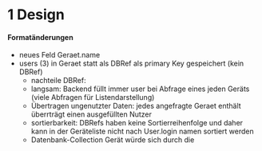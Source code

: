 1 Design
========

#### Formatänderungen
- neues Feld Geraet.name
- users (3) in Geraet statt als DBRef als primary Key gespeichert (kein DBRef)
	- nachteile DBRef: 
	- langsam: Backend füllt immer user bei Abfrage eines jeden Geräts (viele Abfragen für Listendarstellung)
	- Übertragen ungenutzter Daten: jedes angefragte Geraet enthält überrträgt einen ausgefüllten Nutzer
	- sortierbarkeit: DBRefs haben keine Sortierreihenfolge und daher kann in der Geräteliste nicht nach User.login namen sortiert werden
	- Datenbank-Collection Gerät würde sich durch die 